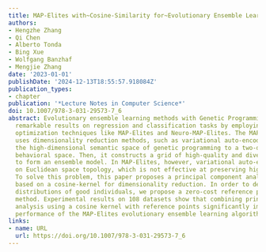 ```yaml
---
title: MAP-Elites with~Cosine-Similarity for~Evolutionary Ensemble Learning
authors:
- Hengzhe Zhang
- Qi Chen
- Alberto Tonda
- Bing Xue
- Wolfgang Banzhaf
- Mengjie Zhang
date: '2023-01-01'
publishDate: '2024-12-13T18:55:57.918084Z'
publication_types:
- chapter
publication: '*Lecture Notes in Computer Science*'
doi: 10.1007/978-3-031-29573-7_6
abstract: Evolutionary ensemble learning methods with Genetic Programming have achieved
  remarkable results on regression and classification tasks by employing quality-diversity
  optimization techniques like MAP-Elites and Neuro-MAP-Elites. The MAP-Elites algorithm
  uses dimensionality reduction methods, such as variational auto-encoders, to reduce
  the high-dimensional semantic space of genetic programming to a two-dimensional
  behavioral space. Then, it constructs a grid of high-quality and diverse models
  to form an ensemble model. In MAP-Elites, however, variational auto-encoders rely
  on Euclidean space topology, which is not effective at preserving high-quality individuals.
  To solve this problem, this paper proposes a principal component analysis method
  based on a cosine-kernel for dimensionality reduction. In order to deal with unbalanced
  distributions of good individuals, we propose a zero-cost reference points synthesizing
  method. Experimental results on 108 datasets show that combining principal component
  analysis using a cosine kernel with reference points significantly improves the
  performance of the MAP-Elites evolutionary ensemble learning algorithm.
links:
- name: URL
  url: https://doi.org/10.1007/978-3-031-29573-7_6
---
```

